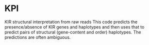 # KPI
KIR structural interpretation from raw reads  This code predicts the presence/absence of KIR genes and haplotypes and then uses that to predict pairs of structural (gene-content and order) haplotypes. The predictions are often ambiguous.
